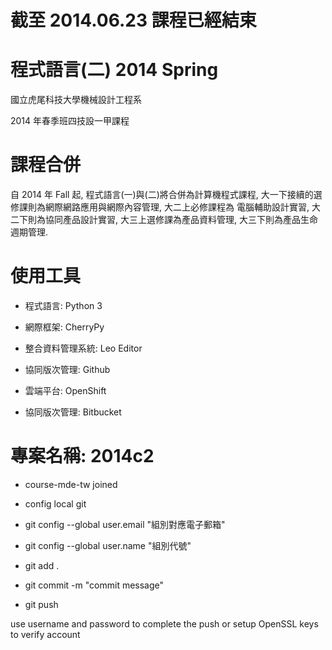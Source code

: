 # 截至 2014.06.23 課程已經結束

# 程式語言(二) 2014 Spring

國立虎尾科技大學機械設計工程系

2014 年春季班四技設一甲課程

# 課程合併

自 2014 年 Fall 起, 程式語言(一)與(二)將合併為計算機程式課程, 
大一下接續的選修課則為網際網路應用與網際內容管理, 大二上必修課程為
電腦輔助設計實習, 大二下則為協同產品設計實習, 大三上選修課為產品資料管理, 
大三下則為產品生命週期管理.

# 使用工具

* 程式語言: Python 3

* 網際框架: CherryPy

* 整合資料管理系統: Leo Editor

* 協同版次管理: Github

* 雲端平台: OpenShift

* 協同版次管理: Bitbucket

# 專案名稱: 2014c2

* course-mde-tw joined

* config local git

* git config --global user.email "組別對應電子郵箱"

* git config --global user.name "組別代號"

* git add .

* git commit -m "commit message"

* git push

use username and password to complete the push or setup OpenSSL keys to verify account

